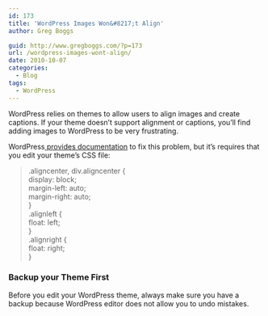 ```yaml
---
id: 173
title: 'WordPress Images Won&#8217;t Align'
author: Greg Boggs

guid: http://www.gregboggs.com/?p=173
url: /wordpress-images-wont-align/
date: 2010-10-07
categories:
  - Blog
tags:
  - WordPress
---
```

WordPress relies on themes to allow users to align images and create captions. If your theme doesn&#8217;t support alignment or captions, you&#8217;ll find adding images to WordPress to be very frustrating.

WordPress[ provides documentation][1] to fix this problem, but it&#8217;s requires that you edit your theme&#8217;s CSS file:

> .aligncenter, div.aligncenter {  
> display: block;  
> margin-left: auto;  
> margin-right: auto;  
> }  
> .alignleft {  
> float: left;  
> }  
> .alignright {  
> float: right;  
> } 

### Backup your Theme First

Before you edit your WordPress theme, always make sure you have a backup because WordPress editor does not allow you to undo mistakes.

 [1]: http://codex.wordpress.org/CSS